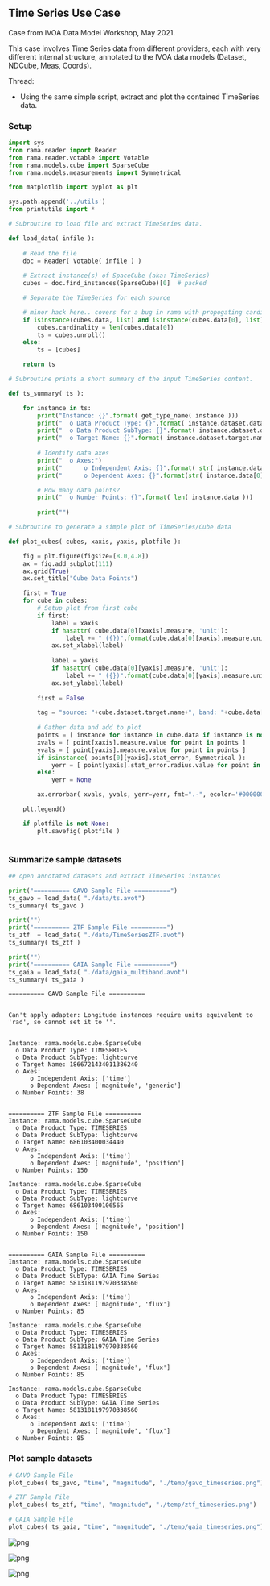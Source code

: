 ## Time Series Use Case

Case from IVOA Data Model Workshop, May 2021.

This case involves Time Series data from different providers, each with very different internal structure, annotated to the IVOA data models (Dataset, NDCube, Meas, Coords).

Thread:
  * Using the same simple script, extract and plot the contained TimeSeries data.


### Setup


```python
import sys
from rama.reader import Reader
from rama.reader.votable import Votable
from rama.models.cube import SparseCube
from rama.models.measurements import Symmetrical

from matplotlib import pyplot as plt

sys.path.append('../utils')
from printutils import *

```


```python
# Subroutine to load file and extract TimeSeries data.

def load_data( infile ):
    
    # Read the file
    doc = Reader( Votable( infile ) )
    
    # Extract instance(s) of SpaceCube (aka: TimeSeries)
    cubes = doc.find_instances(SparseCube)[0]  # packed 

    # Separate the TimeSeries for each source

    # minor hack here.. covers for a bug in rama with propogating cardinality in packed form.
    if isinstance(cubes.data, list) and isinstance(cubes.data[0], list):
        cubes.cardinality = len(cubes.data[0])
        ts = cubes.unroll()
    else:
        ts = [cubes]

    return ts
```


```python
# Subroutine prints a short summary of the input TimeSeries content.

def ts_summary( ts ):

    for instance in ts:
        print("Instance: {}".format( get_type_name( instance )))
        print("  o Data Product Type: {}".format( instance.dataset.data_product_type) )
        print("  o Data Product SubType: {}".format( instance.dataset.data_product_subtype) )
        print("  o Target Name: {}".format( instance.dataset.target.name) )
        
        # Identify data axes
        print("  o Axes:")
        print("      o Independent Axis: {}".format( str( instance.data[0].independent )))
        print("      o Dependent Axes: {}".format(str( instance.data[0].dependent )))

        # How many data points?
        print("  o Number Points: {}".format( len( instance.data )))
        
        print("")


```


```python
# Subroutine to generate a simple plot of TimeSeries/Cube data

def plot_cubes( cubes, xaxis, yaxis, plotfile ):

    fig = plt.figure(figsize=[8.0,4.8])
    ax = fig.add_subplot(111)
    ax.grid(True)
    ax.set_title("Cube Data Points")

    first = True
    for cube in cubes:
        # Setup plot from first cube
        if first:
            label = xaxis
            if hasattr( cube.data[0][xaxis].measure, 'unit'):
                label += " ({})".format(cube.data[0][xaxis].measure.unit)
            ax.set_xlabel(label)
                
            label = yaxis
            if hasattr( cube.data[0][yaxis].measure, 'unit'):
                label += " ({})".format(cube.data[0][yaxis].measure.unit)
            ax.set_ylabel(label)
    
        first = False

        tag = "source: "+cube.dataset.target.name+", band: "+cube.data[0][yaxis]._axis.measure.coord.coord_sys.frame.name
        
        # Gather data and add to plot
        points = [ instance for instance in cube.data if instance is not None ]
        xvals = [ point[xaxis].measure.value for point in points ]
        yvals = [ point[yaxis].measure.value for point in points ]
        if isinstance( points[0][yaxis].stat_error, Symmetrical ):
            yerr = [ point[yaxis].stat_error.radius.value for point in points ]
        else:
            yerr = None

        ax.errorbar( xvals, yvals, yerr=yerr, fmt=".-", ecolor='#000000', label=tag )

    plt.legend()

    if plotfile is not None:
        plt.savefig( plotfile )
    
```

### Summarize sample datasets


```python
## open annotated datasets and extract TimeSeries instances

print("========== GAVO Sample File ==========")
ts_gavo = load_data( "./data/ts.avot")
ts_summary( ts_gavo )

print("")
print("========== ZTF Sample File ==========")
ts_ztf  = load_data( "./data/TimeSeriesZTF.avot")
ts_summary( ts_ztf )

print("")
print("========== GAIA Sample File ==========")
ts_gaia = load_data( "./data/gaia_multiband.avot")
ts_summary( ts_gaia )

```

    ========== GAVO Sample File ==========


    Can't apply adapter: Longitude instances require units equivalent to 'rad', so cannot set it to ''.


    Instance: rama.models.cube.SparseCube
      o Data Product Type: TIMESERIES
      o Data Product SubType: lightcurve
      o Target Name: 1866721434011386240
      o Axes:
          o Independent Axis: ['time']
          o Dependent Axes: ['magnitude', 'generic']
      o Number Points: 38
    
    
    ========== ZTF Sample File ==========
    Instance: rama.models.cube.SparseCube
      o Data Product Type: TIMESERIES
      o Data Product SubType: lightcurve
      o Target Name: 686103400034440
      o Axes:
          o Independent Axis: ['time']
          o Dependent Axes: ['magnitude', 'position']
      o Number Points: 150
    
    Instance: rama.models.cube.SparseCube
      o Data Product Type: TIMESERIES
      o Data Product SubType: lightcurve
      o Target Name: 686103400106565
      o Axes:
          o Independent Axis: ['time']
          o Dependent Axes: ['magnitude', 'position']
      o Number Points: 150
    
    
    ========== GAIA Sample File ==========
    Instance: rama.models.cube.SparseCube
      o Data Product Type: TIMESERIES
      o Data Product SubType: GAIA Time Series
      o Target Name: 5813181197970338560
      o Axes:
          o Independent Axis: ['time']
          o Dependent Axes: ['magnitude', 'flux']
      o Number Points: 85
    
    Instance: rama.models.cube.SparseCube
      o Data Product Type: TIMESERIES
      o Data Product SubType: GAIA Time Series
      o Target Name: 5813181197970338560
      o Axes:
          o Independent Axis: ['time']
          o Dependent Axes: ['magnitude', 'flux']
      o Number Points: 85
    
    Instance: rama.models.cube.SparseCube
      o Data Product Type: TIMESERIES
      o Data Product SubType: GAIA Time Series
      o Target Name: 5813181197970338560
      o Axes:
          o Independent Axis: ['time']
          o Dependent Axes: ['magnitude', 'flux']
      o Number Points: 85
    


### Plot sample datasets


```python
# GAVO Sample File
plot_cubes( ts_gavo, "time", "magnitude", "./temp/gavo_timeseries.png")

# ZTF Sample File
plot_cubes( ts_ztf, "time", "magnitude", "./temp/ztf_timeseries.png")

# GAIA Sample File
plot_cubes( ts_gaia, "time", "magnitude", "./temp/gaia_timeseries.png")

```


    
![png](./gavo_timeseries.png)
    



    
![png](./ztf_timeseries.png)
    



    
![png](./gaia_timeseries.png)
    



```python

```
